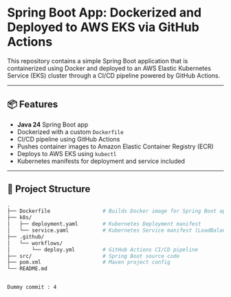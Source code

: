 # Spring Boot App: Dockerized and Deployed to AWS EKS via GitHub Actions

This repository contains a simple Spring Boot application that is containerized using Docker and deployed to an AWS Elastic Kubernetes Service (EKS) cluster through a CI/CD pipeline powered by GitHub Actions.

---

## 📦 Features

- **Java 24** Spring Boot app
- Dockerized with a custom `Dockerfile`
- CI/CD pipeline using GitHub Actions
- Pushes container images to Amazon Elastic Container Registry (ECR)
- Deploys to AWS EKS using `kubectl`
- Kubernetes manifests for deployment and service included

---

## 📁 Project Structure

```bash
.
├── Dockerfile                 # Builds Docker image for Spring Boot app (Java 24)
├── k8s/
│   ├── deployment.yaml        # Kubernetes Deployment manifest
│   └── service.yaml           # Kubernetes Service manifest (LoadBalancer)
├── .github/
│   └── workflows/
│       └── deploy.yml         # GitHub Actions CI/CD pipeline
├── src/                       # Spring Boot source code
├── pom.xml                    # Maven project config
└── README.md


Dummy commit : 4

